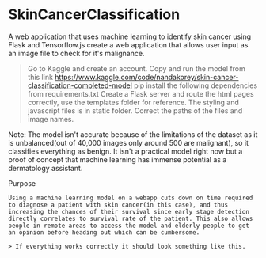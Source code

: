 # SkinCancerClassification
A web application that uses machine learning to identify skin cancer using Flask and Tensorflow.js create a web application that allows user input as an image file to check for it's malignance.


> Go to Kaggle and create an account.
> Copy and run the model from this link https://www.kaggle.com/code/nandakorey/skin-cancer-classification-completed-model
> pip install the following dependencies from requirements.txt
> Create a Flask server and route the html pages correctly, use the templates folder for reference.
> The styling and javascript files is in static folder.
> Correct the paths of the files and image names.

Note: The model isn't accurate because of the limitations of the dataset as it is unbalanced(out of 40,000 images only around 500 are malignant), so it classifies everything as benign. It isn't a practical model right now but a proof of concept that machine learning has immense potential as a dermatology assistant. 

Purpose
```````
Using a machine learning model on a webapp cuts down on time required to diagnose a patient with skin cancer(in this case), and thus increasing the chances of their survival since early stage detection directly correlates to survival rate of the patient. This also allows people in remote areas to access the model and elderly people to get an opinion before heading out which can be cumbersome.

> If everything works correctly it should look something like this.

